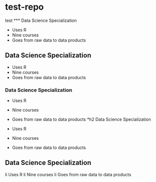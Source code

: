 test-repo
=========

test
*** Data Science Specialization 

* Uses R 
* Nine courses 
* Goes from raw data to data products
## Data Science Specialization 

* Uses R 
* Nine courses 
* Goes from raw data to data products
### Data Science Specialization 

* Uses R 
* Nine courses 
* Goes from raw data to data products
*h2 Data Science Specialization 

* Uses R 
* Nine courses 
* Goes from raw data to data products
## Data Science Specialization 

li Uses R 
li Nine courses 
li Goes from raw data to data products
